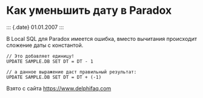 Как уменьшить дату в Paradox
============================

::: {.date}
01.01.2007
:::

В Local SQL для Paradox имеется ошибка, вместо вычитания происходит
сложение даты с константой.

    // Это добавляет единицу!
    UPDATE SAMPLE.DB SET DT = DT - 1

    // а данное выражение даст правильный результат:
    UPDATE SAMPLE.DB SET DT = DT + (-1)

Взято с сайта <https://www.delphifaq.com>
